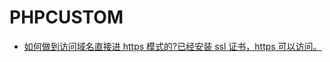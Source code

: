 # PHPCUSTOM

- [如何做到访问域名直接进 https 模式的?已经安装 ssl 证书，https 可以访问。](https://zhidao.baidu.com/question/1386395050737388100.html)
